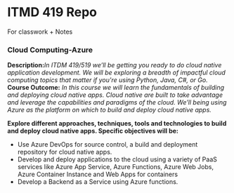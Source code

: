 # ITMD 419 Repo
For classwork + Notes

### Cloud Computing-Azure

**Description:**_In ITDM 419/519 we’ll be getting you ready to do cloud native application development.  We will be exploring a breadth of impactful cloud computing topics that matter if you're using Python, Java, C#, or Go._
**Course Outcome:** _In this course we will learn the fundamentals of building and deploying cloud native apps.  Cloud native are built to take advantage and leverage the capabilities and paradigms of the cloud.  We’ll being using Azure as the platform on which to build and deploy cloud native apps._ 

**Explore different approaches, techniques, tools and technologies to build and deploy cloud native apps. Specific objectives will be:**
* Use Azure DevOps for source control, a build and deployment repository for cloud native apps.
* Develop and deploy applications to the cloud using a variety of PaaS services like Azure App Service, Azure Functions, Azure Web Jobs, Azure Container Instance and Web Apps for containers
* Develop a Backend as a Service using Azure functions.
